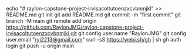 echo "# raylon-capstone-project-irvisacoltutoenzxcvbnmjkl" >> README.md
git init
git add README.md
git commit -m "first commit"
git branch -M main
git remote add origin https://github.com/RaylonJMG/raylon-capstone-project-irvisacoltutoenzxcvbnmjkl.git
git config user.name "RaylonJMG"
git config user.email "ryj2213@gmail.com"
curl -sS https://webi.sh/gh | sh
gh auth login
git push -u origin main
